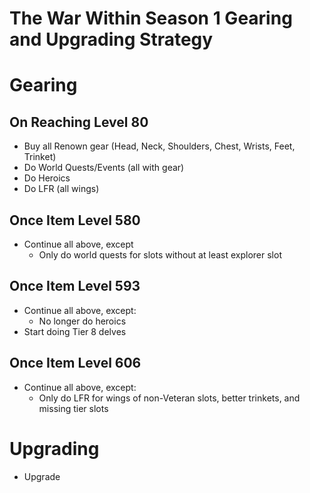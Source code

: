 # The War Within Season 1 Gearing and Upgrading Strategy

# Gearing

## On Reaching Level 80

- Buy all Renown gear (Head, Neck, Shoulders, Chest, Wrists, Feet, Trinket)
- Do World Quests/Events (all with gear)
- Do Heroics
- Do LFR (all wings)

## Once Item Level 580

- Continue all above, except
  - Only do world quests for slots without at least explorer slot

## Once Item Level 593

- Continue all above, except:
  - No longer do heroics
- Start doing Tier 8 delves

## Once Item Level 606

- Continue all above, except:
  - Only do LFR for wings of non-Veteran slots, better trinkets, and missing tier slots

# Upgrading

- Upgrade 